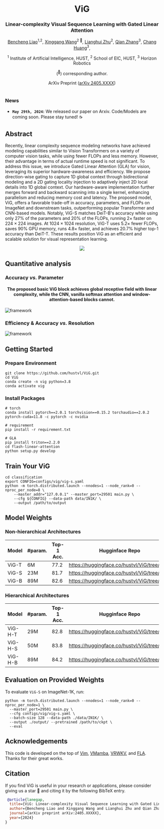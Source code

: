 <div align="center">
<h1>ViG </h1>
<h3>Linear-complexity Visual Sequence Learning with Gated Linear Attention</h3>

[Bencheng Liao](https://github.com/LegendBC)<sup>1,2</sup>, [Xinggang Wang](https://xinggangw.info/)<sup>2 :email:</sup>, [Lianghui Zhu](https://scholar.google.com/citations?user=NvMHcs0AAAAJ&hl=en)<sup>2</sup>, [Qian Zhang](https://scholar.google.com/citations?user=pCY-bikAAAAJ&hl=zh-CN)<sup>3</sup>, [Chang Huang](https://scholar.google.com/citations?user=IyyEKyIAAAAJ&hl=zh-CN)<sup>3</sup>, 
 
<sup>1</sup>  Institute of Artificial Intelligence, HUST, <sup>2</sup>  School of EIC, HUST,  <sup>3</sup> Horizon Robotics

(<sup>:email:</sup>) corresponding author.

ArXiv Preprint ([arXiv 2405.XXXX](https://arxiv.org/abs/2405.XXXX))

</div>


#



### News

* **`May 29th, 2024`:** We released our paper on Arxiv. Code/Models are coming soon. Please stay tuned! ☕️


## Abstract
Recently, linear complexity sequence modeling networks have achieved modeling capabilities similar to Vision Transformers on a variety of computer vision tasks, while using fewer FLOPs and less memory.
However, their advantage in terms of actual runtime speed is not significant. To address this issue, we introduce Gated Linear Attention (GLA) for vision, leveraging its superior hardware-awareness and efficiency. We propose direction-wise gating to capture  1D global context through bidirectional modeling and a 2D gating locality injection to adaptively inject 2D local details into 1D global context. Our hardware-aware implementation further merges forward and backward scanning into a single kernel, enhancing parallelism and reducing memory cost and latency. The proposed model, ViG, offers a favorable trade-off in accuracy, parameters, and FLOPs on ImageNet and downstream tasks, outperforming popular Transformer and CNN-based models. Notably, ViG-S matches DeiT-B's accuracy while using only 27\% of the parameters and 20\% of the FLOPs, running 2$\times$ faster on $224\times224$ images. At $1024\times1024$ resolution, ViG-T uses $5.2\times$ fewer FLOPs, saves 90\% GPU memory, runs $4.8\times$ faster, and achieves 20.7\% higher top-1 accuracy than DeiT-T. These results position ViG as an efficient and scalable solution for visual representation learning.


<div align="center">
<img src="assets/framework.png" />
</div>



## Quantitative analysis
### Accuracy *vs.* Parameter
<div align="center"><h4>The proposed basic ViG block achieves global receptive field with linear complexity, while the CNN, vanilla softmax attention and window-attention-based blocks cannot.</h4></div>

![framework](assets/acc_vs_para.png "framework")

### Efficiency & Accuracy *vs.* Resolution
![framework](assets/resolution.png "framework")

## Getting Started
### Prepare Environment
```
git clone https://github.com/hustvl/ViG.git
cd ViG
conda create -n vig python=3.8
conda activate vig
```
### Install Packages
```
# torch
conda install pytorch==2.0.1 torchvision==0.15.2 torchaudio==2.0.2 pytorch-cuda=11.8 -c pytorch -c nvidia

# requirement
pip install -r requirement.txt

# GLA
pip install triton==2.2.0
cd flash-linear-attention
python setup.py develop
```

## Train Your ViG
```
cd classification
export CONFIG=configs/vig/vig-s.yaml
python -m torch.distributed.launch --nnodes=1 --node_rank=0 --nproc_per_node=8 \
    --master_addr="127.0.0.1" --master_port=29501 main.py \
    --cfg ${CONFIG} --data-path data/IN1K/ \
    --output /path/to/output
```

## Model Weights
### Non-hierarchical Architectures
| Model | #param. | Top-1 Acc. | Hugginface Repo|
| -------- | -------- | -------- | -------- |
| ViG-T    | 6M     | 77.2     | https://huggingface.co/hustvl/ViG/tree/main |
| ViG-S    | 23M     | 81.7     | https://huggingface.co/hustvl/ViG/tree/main     |
| ViG-B   | 89M     | 82.6     | https://huggingface.co/hustvl/ViG/tree/main     |

### Hierarchical Architectures
| Model | #param. | Top-1 Acc. | Hugginface Repo|
| -------- | -------- | -------- | -------- |
| ViG-H-T    | 29M     | 82.8     | https://huggingface.co/hustvl/ViG/tree/main     |
| ViG-H-S    | 50M     | 83.8     | https://huggingface.co/hustvl/ViG/tree/main     |
| ViG-H-B   | 89M     | 84.2     | https://huggingface.co/hustvl/ViG/tree/main     |


## Evaluation on Provided Weights
To evaluate `ViG-S` on ImageNet-1K, run:
```
python -m torch.distributed.launch --nnodes=1 --node_rank=0 --nproc_per_node=1 \
  --master_port=29501 main.py \
  --cfg configs/vig/vig-s.yaml \
  --batch-size 128 --data-path ./data/IN1K/ \
  --output ./output/ --pretrained /path/to/ckpt \
  --eval
```



## Acknowledgements
This code is developed on the top of [Vim](https://github.com/hustvl/Vim), [VMamba](https://github.com/MzeroMiko/VMamba), [VRWKV](https://github.com/OpenGVLab/Vision-RWKV), and [FLA](https://github.com/sustcsonglin/flash-linear-attention). Thanks for their great works.
## Citation
If you find ViG is useful in your research or applications, please consider giving us a star 🌟 and citing it by the following BibTeX entry.

```bibtex
 @article{lanegap,
  title={ViG: Linear-complexity Visual Sequence Learning with Gated Linear Attention},
  author={Bencheng Liao and Xinggang Wang and Lianghui Zhu and Qian Zhang and Chang Huang},
  journal={arXiv preprint arXiv:2405.XXXXX},
  year={2024}
}
```
